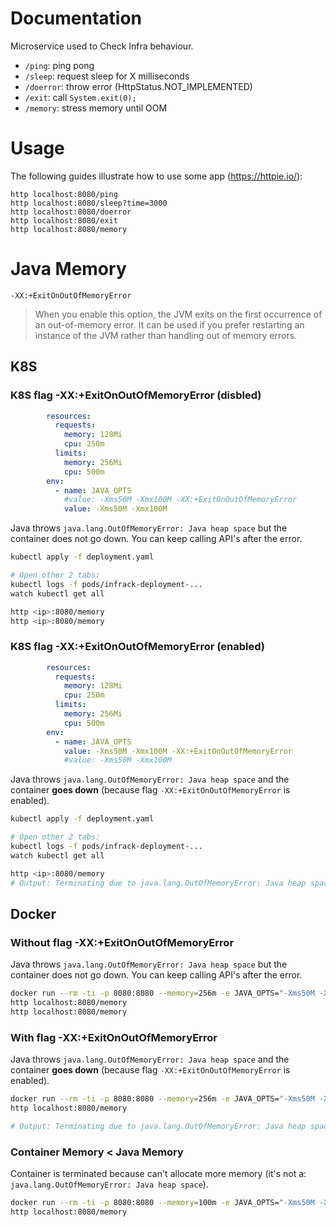 # Documentation

Microservice used to Check Infra behaviour.

- `/ping`: ping pong
- `/sleep`: request sleep for X milliseconds
- `/doerror`: throw error (HttpStatus.NOT_IMPLEMENTED)
- `/exit`: call `System.exit(0);`
- `/memory`: stress memory until OOM

# Usage

The following guides illustrate how to use some app (https://httpie.io/):

```
http localhost:8080/ping
http localhost:8080/sleep?time=3000
http localhost:8080/doerror
http localhost:8080/exit
http localhost:8080/memory
```

# Java Memory

`-XX:+ExitOnOutOfMemoryError`
> When you enable this option, the JVM exits on the first occurrence of an out-of-memory error. It can be used if you prefer restarting an instance of the JVM rather than handling out of memory errors.

## K8S

### K8S flag -XX:+ExitOnOutOfMemoryError (disbled)

```yml
        resources: 
          requests:
            memory: 128Mi
            cpu: 250m
          limits:
            memory: 256Mi
            cpu: 500m
        env:
          - name: JAVA_OPTS
            #value: -Xms50M -Xmx100M -XX:+ExitOnOutOfMemoryError
            value: -Xms50M -Xmx100M
```

Java throws `java.lang.OutOfMemoryError: Java heap space` but the container does not go down. You can keep calling API's after the error.

```sh
kubectl apply -f deployment.yaml

# Open other 2 tabs:
kubectl logs -f pods/infrack-deployment-...
watch kubectl get all

http <ip>:8080/memory
http <ip>:8080/memory
```

### K8S flag -XX:+ExitOnOutOfMemoryError (enabled)

```yml
        resources: 
          requests:
            memory: 128Mi
            cpu: 250m
          limits:
            memory: 256Mi
            cpu: 500m
        env:
          - name: JAVA_OPTS
            value: -Xms50M -Xmx100M -XX:+ExitOnOutOfMemoryError
            #value: -Xms50M -Xmx100M
```

Java throws `java.lang.OutOfMemoryError: Java heap space` and the container **goes down** (because flag `-XX:+ExitOnOutOfMemoryError` is enabled).

```sh
kubectl apply -f deployment.yaml

# Open other 2 tabs:
kubectl logs -f pods/infrack-deployment-...
watch kubectl get all

http <ip>:8080/memory
# Output: Terminating due to java.lang.OutOfMemoryError: Java heap space
```

## Docker

### Without flag -XX:+ExitOnOutOfMemoryError

Java throws `java.lang.OutOfMemoryError: Java heap space` but the container does not go down. You can keep calling API's after the error.

```sh
docker run --rm -ti -p 8080:8080 --memory=256m -e JAVA_OPTS="-Xms50M -Xmx50M" bproenca/infrack:s3j17azul
http localhost:8080/memory
http localhost:8080/memory
```

### With flag -XX:+ExitOnOutOfMemoryError

Java throws `java.lang.OutOfMemoryError: Java heap space` and the container **goes down** (because flag `-XX:+ExitOnOutOfMemoryError` is enabled).

```sh
docker run --rm -ti -p 8080:8080 --memory=256m -e JAVA_OPTS="-Xms50M -Xmx50M -XX:+ExitOnOutOfMemoryError" bproenca/infrack:s3j17azul
http localhost:8080/memory

# Output: Terminating due to java.lang.OutOfMemoryError: Java heap space
```

### Container Memory < Java Memory

Container is terminated because can't allocate more memory (it's not a: `java.lang.OutOfMemoryError: Java heap space`).

```sh
docker run --rm -ti -p 8080:8080 --memory=100m -e JAVA_OPTS="-Xms50M -Xmx256M" bproenca/infrack:s3j17azul
http localhost:8080/memory
```